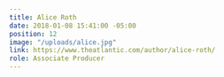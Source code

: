 ```yaml
---
title: Alice Roth
date: 2018-01-08 15:41:00 -05:00
position: 12
image: "/uploads/alice.jpg"
link: https://www.theatlantic.com/author/alice-roth/
role: Associate Producer
---
```


